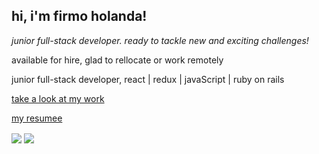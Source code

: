 <h2> hi, i'm firmo holanda!</h2>

<p><em> junior full-stack developer. ready to tackle new and exciting challenges! </em></p>
<p> available for hire, glad to rellocate or work remotely </p>
<p> junior full-stack developer, react | redux | javaScript | ruby on rails </p>
<p><a href="https://firmoholanda.github.io/"> take a look at my work </a> </p>
<p><a href="https://www.linkedin.com/in/firmo-holanda-9964766/"> my resumee</a></p>

<div>
  <img align="center" src='https://github-readme-stats.vercel.app/api/top-langs/?username=firmoholanda&hide=html&layout=compact'>
  <img align="center" src='https://github-readme-stats.vercel.app/api?username=firmoholanda&hide=issues,contribs'>
</div>
